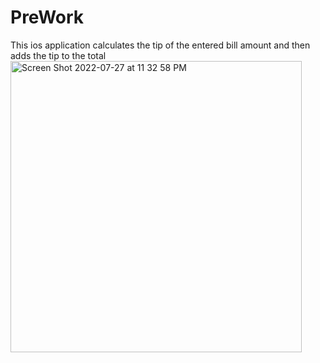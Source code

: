 # PreWork
This ios application calculates the tip of the entered bill amount and then adds the tip to the total
<img width="466" alt="Screen Shot 2022-07-27 at 11 32 58 PM" src="https://user-images.githubusercontent.com/39217212/181414588-42958d37-d1b0-44aa-9b17-89cfb12f058f.png">
